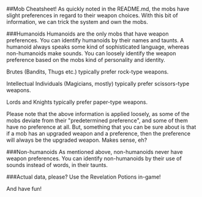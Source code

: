 ##Mob Cheatsheet!
As quickly noted in the README.md, the mobs have slight preferences in regard to their weapon choices. With this bit of information, we can trick the system and own the mobs.

###Humanoids
Humanoids are the only mobs that have weapon preferences. You can identify humanoids by their names and taunts. A humanoid always speaks some kind of sophisticated language, whereas non-humanoids make sounds.
You can loosely identify the weapon preference based on the mobs kind of personality and identity.

Brutes (Bandits, Thugs etc.) typically prefer rock-type weapons.

Intellectual Individuals (Magicians, mostly) typically prefer scissors-type weapons.

Lords and Knights typically prefer paper-type weapons.

Please note that the above information is applied loosely, as some of the mobs deviate from their "predetermined preference", and some of them have no preference at all. But, something that you can be sure about is that if a mob has an upgraded weapon and a preference, then the preference will always be the upgraded weapon. Makes sense, eh?

###Non-humanoids
As mentioned above, non-humanoids never have weapon preferences. You can identify non-humanoids by their use of sounds instead of words, in their taunts.

###Actual data, please?
Use the Revelation Potions in-game!

And have fun!
